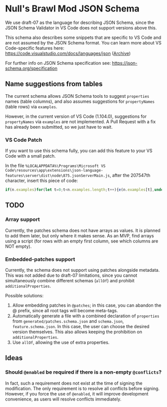 # Null's Brawl Mod JSON Schema

We use draft-07 as the language for describing JSON Schema, since the JSON Schema Validator in VS Code does not support versions above this.

This schema also describes some snippets that are specific to VS Code and are not assumed by the JSON Schema format. You can learn more about VS Code-specific features here: https://code.visualstudio.com/docs/languages/json ([Archive](https://web.archive.org/web/20250914171533/https://code.visualstudio.com/docs/languages/json))

For further info on JSON Schema specification see: https://json-schema.org/specification

## Name suggestions from tables

The current schema allows JSON Schema tools to suggest `properties` names (table columns), and also assumes suggestions for `propertyNames` (table rows) via `examples`.

However, in the current version of VS Code (1.104.0), suggestions for `propertyNames` via `examples` are not implemented. A Pull Request with a fix has already been submitted, so we just have to wait.

### VS Code Patch

If you want to use this schema fully, you can add this feature to your VS Code with a small patch.

In the file `%LOCALAPPDATA%\Programs\Microsoft VS Code\resources\app\extensions\json-language-features\server\dist\node\875.jsonServerMain.js`, after the 207547th character, insert this piece of code:
```js
if(n.examples)for(let t=0;t<n.examples.length;t++){e(n.examples[t],undefined,undefined,undefined)};
```

## TODO

### Array support

Currently, the patches schema does not have arrays as values. It is planned to add them later, but only where it makes sense. As an MVP, find arrays using a script (for rows with an empty first column, see which columns are NOT empty).

### Embedded-patches support

Currently, the schema does not support using patches alongside metadata. This was not added due to draft-07 limitations, since you cannot simultaneously combine different schemas (`allOf`) and prohibit `additionalProperties`.

Possible solutions:

1) Allow embedding patches in `@patches`; in this case, you can abandon the @ prefix, since all root tags will become meta-tags.
2) Automatically generate a file with a combined declaration of `properties` from `generated/patches.schema.json` and `schema.json`, `feature.schema.json`. In this case, the user can choose the desired version themselves. This also allows keeping the prohibition on `additionalProperties`.
3) Use `allOf`, allowing the use of extra properties.

## Ideas

### Should `@enabled` be required if there is a non-empty `@conflicts`?

In fact, such a requirement does not exist at the time of signing the modification. The only requirement is to resolve all conflicts before signing. However, if you force the use of `@enabled`, it will improve development convenience, as users will resolve conflicts immediately.